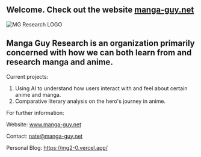 ## Welcome. Check out the website [manga-guy.net](www.manga-guy.net)

![MG Research LOGO](https://github.com/user-attachments/assets/6cbc86e0-8645-449f-919d-b57c3ffba767)

## Manga Guy Research is an organization primarily concerned with how we can both learn from and research manga and anime.

Current projects:

1. Using AI to understand how users interact with and feel about certain anime and manga.
2. Comparative literary analysis on the hero's journey in anime.




For further information:

Website: www.manga-guy.net

Contact: nate@manga-guy.net

Personal Blog: https://mg2-0.vercel.app/
